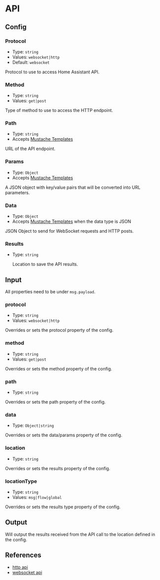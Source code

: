 # API

## Config

### Protocol <Badge text="required"/>

- Type: `string`
- Values: `websocket|http`
- Default: `websocket`

Protocol to use to access Home Assistant API.

### Method

- Type: `string`
- Values: `get|post`

Type of method to use to access the HTTP endpoint.

### Path

- Type: `string`
- Accepts [Mustache Templates](/guide/mustache-templates.md)

URL of the API endpoint.

### Params

- Type: `Object`
- Accepts [Mustache Templates](/guide/mustache-templates.md)

A JSON object with key/value pairs that will be converted into URL parameters.

### Data

- Type: `Object`
- Accepts [Mustache Templates](/guide/mustache-templates.md) when the data type
  is JSON

JSON Object to send for WebSocket requests and HTTP posts.

### Results

- Type: `string`

  Location to save the API results.

## Input

All properties need to be under `msg.payload`.

### protocol

- Type: `string`
- Values: `websocket|http`

Overrides or sets the protocol property of the config.

### method

- Type: `string`
- Values: `get|post`

Overrides or sets the method property of the config.

### path

- Type: `string`

Overrides or sets the path property of the config.

### data

- Type: `Object|string`

Overrides or sets the data/params property of the config.

### location

- Type: `string`

Overrides or sets the results property of the config.

### locationType

- Type: `string`
- Values: `msg|flow|global`

Overrides or sets the results type property of the config.

## Output

Will output the results received from the API call to the location defined in the config.

## References

- [http api](https://developers.home-assistant.io/docs/en/external_api_rest.html)
- [websocket api](https://developers.home-assistant.io/docs/en/external_api_websocket.html)
